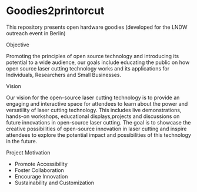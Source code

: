 # Goodies2printorcut
This repository presents open hardware goodies (developed for the LNDW outreach event in Berlin)


Objective

Promoting the principles of open source technology and introducing its potential to a wide audience, our goals include educating the public on how open source laser cutting technology works and its applications for Individuals, Researchers and Small Businesses.

Vision

Our vision for the open-source laser cutting technology is to provide an engaging and interactive space for attendees to learn about the power and versatility of laser cutting technology. This includes live demonstrations, hands-on workshops, educational displays,projects and discussions on future innovations in open-source laser cutting. The goal is to showcase the creative possibilities of open-source innovation in laser cutting and inspire attendees to explore the potential impact and possibilities of this technology in the future.



Project Motivation
* Promote Accessibility
* Foster Collaboration
* Encourage Innovation
* Sustainability and Customization
